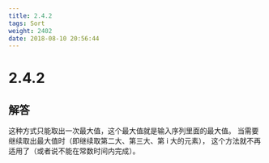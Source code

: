 ```yaml
---
title: 2.4.2
tags: Sort
weight: 2402
date: 2018-08-10 20:56:44
---
```


# 2.4.2


## 解答

这种方式只能取出一次最大值，这个最大值就是输入序列里面的最大值。
当需要继续取出最大值时（即继续取第二大、第三大、第 i 大的元素），
这个方法就不再适用了（或者说不能在常数时间内完成）。
